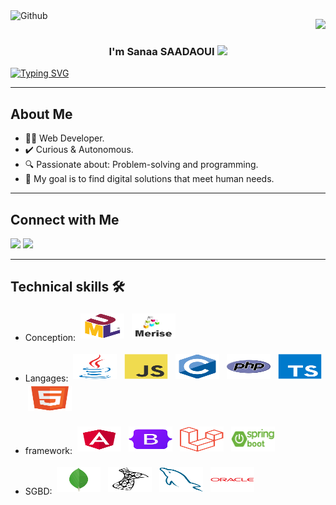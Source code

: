 <img width="100" align="left" alt="Github" src="https://media.giphy.com/media/6beiQF3eBKEDeDrFPY/giphy.gif" />

<p align="right">
  <a href="https://komarev.com/ghpvc/?username=sanaasana&style=for-the-badge">
    <img src="https://komarev.com/ghpvc/?username=sanaasana&style=for-the-badge">
  </a>
</p>

<h3 align="center">
  I'm Sanaa SAADAOUI
  <img src="https://media.giphy.com/media/hvRJCLFzcasrR4ia7z/giphy.gif" width="28">
</h3>

<p align="center">

  <a href="https://git.io/typing-svg"><img src="https://readme-typing-svg.herokuapp.com?font=Fira+Code&pause=1000&random=false&width=435&lines=Always+Search;Always+Learn;" alt="Typing SVG" /></a>
  
</p>

<hr>



##  About Me

- 👨‍💻 Web Developer.
- ✔️ Curious & Autonomous.
- 🔍 Passionate about: Problem-solving and programming.
- 🎯 My goal is to find digital solutions that meet human needs.

<hr>



## Connect with Me

<a href="https://www.linkedin.com/in/sanaa-saadaoui-647477215/" target="_blank"><img src="https://img.shields.io/badge/-Sanaa%20SAADAOUI-0077B5?style=for-the-badge&logo=Linkedin&logoColor=white"/></a>
<a href="https://www.medium.com/@saadaouisanaa63" target="_blank"><img src="https://img.shields.io/badge/Medium-12100E?style=for-the-badge&logo=medium&logoColor=white"/></a>
<hr>


## Technical skills 🛠️


- Conception: <img title="uml" alt="uml" src="https://github.com/sanaasana/sanaasana/blob/main/assets/Unified%20Modelling%20Language%20(UML).svg" width="70" height="40" style="vertical-align:down; margin:4px"/>
<img title="merise" alt="merise" src="https://github.com/sanaasana/sanaasana/blob/main/assets/merise_icon.jpg" width="70" height="40" style="vertical-align:down; margin:4px"/></a>

- Langages:
<img title="java" alt="java" src="https://github.com/sanaasana/sanaasana/blob/main/assets/Java.svg" width="70" height="40" style="vertical-align:down; margin:4px"/></a>
<img title="javascript" alt="javascript" src="https://github.com/sanaasana/sanaasana/blob/main/assets/JavaScript.svg" width="70" height="40" style="vertical-align:down; margin:4px"/></a>
<img title="c" alt="c" src="https://github.com/sanaasana/sanaasana/blob/main/assets/C.svg" width="70" height="40" style="vertical-align:down; margin:4px"/></a>
<img title="php" alt="php" src="https://github.com/sanaasana/sanaasana/blob/main/assets/PHP.svg" width="70" height="40" style="vertical-align:down; margin:4px"/></a>
<img title="typescript" alt="typescript" src="https://github.com/sanaasana/sanaasana/blob/main/assets/TypeScript.svg" width="70" height="40" style="vertical-align:down; margin:4px"/></a>
<img title="html" alt="html" src="https://github.com/sanaasana/sanaasana/blob/main/assets/HTML5.svg" width="70" height="40" style="vertical-align:down; margin:4px"/></a>

- framework:
<img title="angular" alt="angular" src="https://github.com/sanaasana/sanaasana/blob/main/assets/Angular.svg" width="70" height="40" style="vertical-align:down; margin:4px"/></a>
<img title="bootstrap" alt="bootstrap" src="https://github.com/sanaasana/sanaasana/blob/main/assets/Bootstrap.svg" width="70" height="40" style="vertical-align:down; margin:4px"/></a>
<img title="laravel" alt="laravel" src="https://github.com/sanaasana/sanaasana/blob/main/assets/Laravel.svg" width="70" height="40" style="vertical-align:down; margin:4px"/></a>
<img title="spring" alt="spring" src="https://github.com/sanaasana/sanaasana/blob/main/assets/spring-boot-logo.png" width="70" height="40" style="vertical-align:down; margin:4px"/></a>

- SGBD:
<img title="mongodb" alt="mongodb" src="https://github.com/sanaasana/sanaasana/blob/main/assets/MongoDB.svg" width="70" height="40" style="vertical-align:down; margin:4px"/></a>
<img title="microsoftsql" alt="microsoftsql" src="https://github.com/sanaasana/sanaasana/blob/main/assets/Microsoft SQL Server.svg" width="70" height="40" style="vertical-align:down; margin:4px"/></a>
<img title="mysql" alt="mysql" src="https://github.com/sanaasana/sanaasana/blob/main/assets/MySQL.svg" width="70" height="40" style="vertical-align:down; margin:4px"/></a>
<img title="oracle" alt="oracle" src="https://github.com/sanaasana/sanaasana/blob/main/assets/Oracle.svg" width="70" height="40" style="vertical-align:down; margin:4px"/></a>

